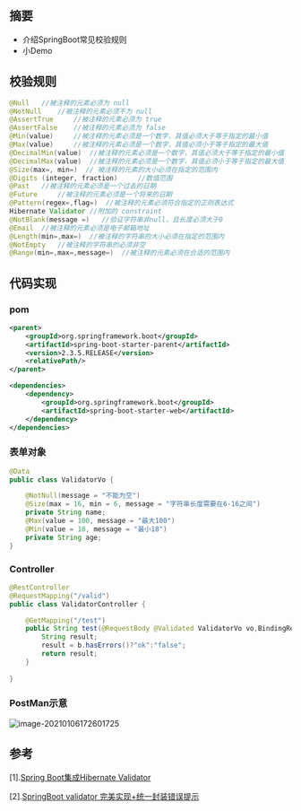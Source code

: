 ## 摘要

* 介绍SpringBoot常见校验规则
* 小Demo

## 校验规则

```java
@Null   //被注释的元素必须为 null
@NotNull    //被注释的元素必须不为 null
@AssertTrue     //被注释的元素必须为 true
@AssertFalse    //被注释的元素必须为 false
@Min(value)     //被注释的元素必须是一个数字，其值必须大于等于指定的最小值
@Max(value)     //被注释的元素必须是一个数字，其值必须小于等于指定的最大值
@DecimalMin(value)  //被注释的元素必须是一个数字，其值必须大于等于指定的最小值
@DecimalMax(value)  //被注释的元素必须是一个数字，其值必须小于等于指定的最大值
@Size(max=, min=)  // 被注释的元素的大小必须在指定的范围内
@Digits (integer, fraction)     //数值范围
@Past   //被注释的元素必须是一个过去的日期
@Future     //被注释的元素必须是一个将来的日期
@Pattern(regex=,flag=)  //被注释的元素必须符合指定的正则表达式
Hibernate Validator //附加的 constraint
@NotBlank(message =)   //验证字符串非null，且长度必须大于0
@Email  //被注释的元素必须是电子邮箱地址
@Length(min=,max=)  //被注释的字符串的大小必须在指定的范围内
@NotEmpty   //被注释的字符串的必须非空
@Range(min=,max=,message=)  //被注释的元素必须在合适的范围内
```

## 代码实现

### pom

```xml
<parent>
    <groupId>org.springframework.boot</groupId>
    <artifactId>spring-boot-starter-parent</artifactId>
    <version>2.3.5.RELEASE</version>
    <relativePath/>
</parent>

<dependencies>
    <dependency>
        <groupId>org.springframework.boot</groupId>
        <artifactId>spring-boot-starter-web</artifactId>
    </dependency>
</dependencies>
```

### 表单对象

```java
@Data
public class ValidatorVo {

	@NotNull(message = "不能为空")
	@Size(max = 16, min = 6, message = "字符串长度需要在6-16之间")
	private String name;
	@Max(value = 100, message = "最大100")
	@Min(value = 18, message = "最小18")
	private String age;
}
```

### Controller

```java
@RestController
@RequestMapping("/valid")
public class ValidatorController {

	@GetMapping("/test")
	public String test(@RequestBody @Validated ValidatorVo vo,BindingResult b) {
        String result;
        result = b.hasErrors()?"ok":"false";
		return result;
	}
    
}
```

### PostMan示意

![image-20210106172601725](https://gitee.com/BothSavage/PicGo/raw/master/image-20210106172601725.png)

## 参考

[1].[Spring Boot集成Hibernate Validator](https://www.cnblogs.com/sun-fan/p/10599038.html)

[2].[SpringBoot validator 完美实现+统一封装错误提示](https://blog.csdn.net/catoop/article/details/95366348)